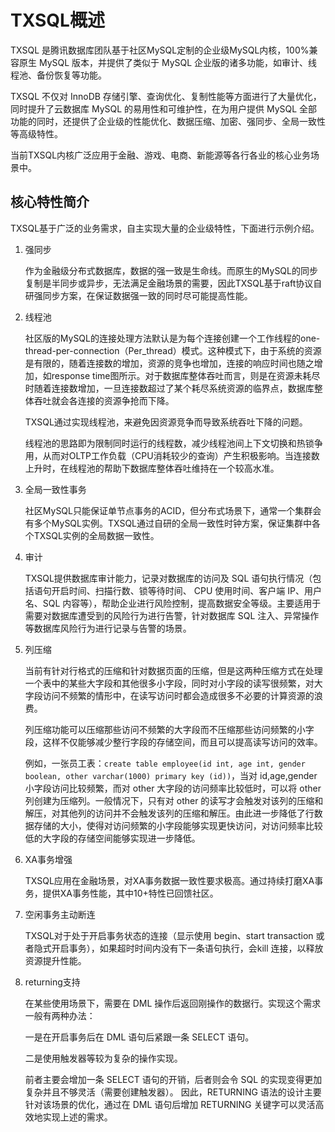 # TXSQL概述
TXSQL 是腾讯数据库团队基于社区MySQL定制的企业级MySQL内核，100%兼容原生 MySQL 版本，并提供了类似于 MySQL 企业版的诸多功能，如审计、线程池、备份恢复等功能。

TXSQL 不仅对 InnoDB 存储引擎、查询优化、复制性能等方面进行了大量优化，同时提升了云数据库 MySQL 的易用性和可维护性，在为用户提供 MySQL 全部功能的同时，还提供了企业级的性能优化、数据压缩、加密、强同步、全局一致性等高级特性。

当前TXSQL内核广泛应用于金融、游戏、电商、新能源等各行各业的核心业务场景中。

## 核心特性简介
TXSQL基于广泛的业务需求，自主实现大量的企业级特性，下面进行示例介绍。

1. 强同步

    作为金融级分布式数据库，数据的强一致是生命线。而原生的MySQL的同步复制是半同步或异步，无法满足金融场景的需要，因此TXSQL基于raft协议自研强同步方案，在保证数据强一致的同时尽可能提高性能。

2. 线程池

    社区版的MySQL的连接处理方法默认是为每个连接创建一个工作线程的one-thread-per-connection（Per_thread）模式。这种模式下，由于系统的资源是有限的，随着连接数的增加，资源的竞争也增加，连接的响应时间也随之增加，如response time图所示。对于数据库整体吞吐而言，则是在资源未耗尽时随着连接数增加，一旦连接数超过了某个耗尽系统资源的临界点，数据库整体吞吐就会各连接的资源争抢而下降。

    TXSQL通过实现线程池，来避免因资源竞争而导致系统吞吐下降的问题。

    线程池的思路即为限制同时运行的线程数，减少线程池间上下文切换和热锁争用，从而对OLTP工作负载（CPU消耗较少的查询）产生积极影响。当连接数上升时，在线程池的帮助下数据库整体吞吐维持在一个较高水准。

3. 全局一致性事务

    社区MySQL只能保证单节点事务的ACID，但分布式场景下，通常一个集群会有多个MySQL实例。TXSQL通过自研的全局一致性时钟方案，保证集群中各个TXSQL实例的全局数据一致性。

4. 审计

    TXSQL提供数据库审计能力，记录对数据库的访问及 SQL 语句执行情况（包括语句开启时间、扫描行数、锁等待时间、 CPU 使用时间、客户端 IP、用户名、SQL 内容等），帮助企业进行风险控制，提高数据安全等级。主要适用于需要对数据库遭受到的风险行为进行告警，针对数据库 SQL 注入、异常操作等数据库风险行为进行记录与告警的场景。

5. 列压缩

    当前有针对行格式的压缩和针对数据页面的压缩，但是这两种压缩方式在处理一个表中的某些大字段和其他很多小字段，同时对小字段的读写很频繁，对大字段访问不频繁的情形中，在读写访问时都会造成很多不必要的计算资源的浪费。

    列压缩功能可以压缩那些访问不频繁的大字段而不压缩那些访问频繁的小字段，这样不仅能够减少整行字段的存储空间，而且可以提高读写访问的效率。

    例如，一张员工表：`create table employee(id int, age int, gender boolean, other varchar(1000) primary key (id))`，当对 id,age,gender 小字段访问比较频繁，而对 other 大字段的访问频率比较低时，可以将 other 列创建为压缩列。一般情况下，只有对 other 的读写才会触发对该列的压缩和解压，对其他列的访问并不会触发该列的压缩和解压。由此进一步降低了行数据存储的大小，使得对访问频繁的小字段能够实现更快访问，对访问频率比较低的大字段的存储空间能够实现进一步降低。

6. XA事务增强

    TXSQL应用在金融场景，对XA事务数据一致性要求极高。通过持续打磨XA事务，提供XA事务性能，其中10+特性已回馈社区。

7. 空闲事务主动断连

    TXSQL对于处于开启事务状态的连接（显示使用 begin、start transaction 或者隐式开启事务），如果超时时间内没有下一条语句执行，会kill 连接，以释放资源提升性能。

8. returning支持

    在某些使用场景下，需要在 DML 操作后返回刚操作的数据行。实现这个需求一般有两种办法：

    一是在开启事务后在 DML 语句后紧跟一条 SELECT 语句。

    二是使用触发器等较为复杂的操作实现。

    前者主要会增加一条 SELECT 语句的开销，后者则会令 SQL 的实现变得更加复杂并且不够灵活（需要创建触发器）。 因此，RETURNING 语法的设计主要针对该场景的优化，通过在 DML 语句后增加 RETURNING 关键字可以灵活高效地实现上述的需求。
